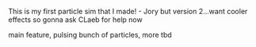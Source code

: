 This is my first particle sim that I made! - Jory
but version 2...want cooler effects so gonna ask CLaeb for help now

main feature, pulsing bunch of particles, more tbd
